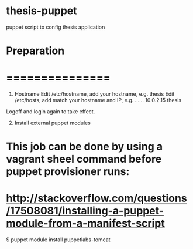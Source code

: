 # thesis-puppet
puppet script to config thesis application

# Preparation
# ===============
1) Hostname
Edit /etc/hostname, add your hostname, e.g. thesis
Edit /etc/hosts, add match your hostname and IP, e.g.
......
10.0.2.15 thesis

Logoff and login again to take effect.

2) Install external puppet modules
# This job can be done by using a vagrant sheel command before puppet provisioner runs: 
# http://stackoverflow.com/questions/17508081/installing-a-puppet-module-from-a-manifest-script
$ puppet module install puppetlabs-tomcat


